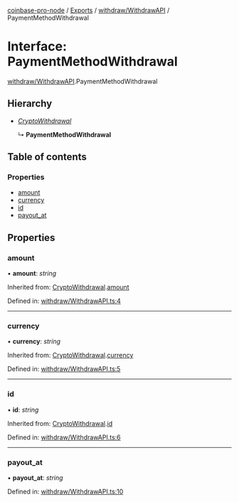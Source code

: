 [coinbase-pro-node](../README.md) / [Exports](../modules.md) / [withdraw/WithdrawAPI](../modules/withdraw_withdrawapi.md) / PaymentMethodWithdrawal

# Interface: PaymentMethodWithdrawal

[withdraw/WithdrawAPI](../modules/withdraw_withdrawapi.md).PaymentMethodWithdrawal

## Hierarchy

* [*CryptoWithdrawal*](withdraw_withdrawapi.cryptowithdrawal.md)

  ↳ **PaymentMethodWithdrawal**

## Table of contents

### Properties

- [amount](withdraw_withdrawapi.paymentmethodwithdrawal.md#amount)
- [currency](withdraw_withdrawapi.paymentmethodwithdrawal.md#currency)
- [id](withdraw_withdrawapi.paymentmethodwithdrawal.md#id)
- [payout\_at](withdraw_withdrawapi.paymentmethodwithdrawal.md#payout_at)

## Properties

### amount

• **amount**: *string*

Inherited from: [CryptoWithdrawal](withdraw_withdrawapi.cryptowithdrawal.md).[amount](withdraw_withdrawapi.cryptowithdrawal.md#amount)

Defined in: [withdraw/WithdrawAPI.ts:4](https://github.com/bennycode/coinbase-pro-node/blob/c3d8f7c/src/withdraw/WithdrawAPI.ts#L4)

___

### currency

• **currency**: *string*

Inherited from: [CryptoWithdrawal](withdraw_withdrawapi.cryptowithdrawal.md).[currency](withdraw_withdrawapi.cryptowithdrawal.md#currency)

Defined in: [withdraw/WithdrawAPI.ts:5](https://github.com/bennycode/coinbase-pro-node/blob/c3d8f7c/src/withdraw/WithdrawAPI.ts#L5)

___

### id

• **id**: *string*

Inherited from: [CryptoWithdrawal](withdraw_withdrawapi.cryptowithdrawal.md).[id](withdraw_withdrawapi.cryptowithdrawal.md#id)

Defined in: [withdraw/WithdrawAPI.ts:6](https://github.com/bennycode/coinbase-pro-node/blob/c3d8f7c/src/withdraw/WithdrawAPI.ts#L6)

___

### payout\_at

• **payout\_at**: *string*

Defined in: [withdraw/WithdrawAPI.ts:10](https://github.com/bennycode/coinbase-pro-node/blob/c3d8f7c/src/withdraw/WithdrawAPI.ts#L10)
